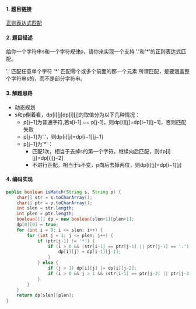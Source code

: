 

#### 1. 题目链接
[正则表达式匹配](https://leetcode-cn.com/problems/regular-expression-matching/)

#### 2. 题目描述
给你一个字符串s和一个字符规律p，请你来实现一个支持 '.'和'*'的正则表达式匹配。

'.' 匹配任意单个字符
'*' 匹配零个或多个前面的那一个元素
所谓匹配，是要涵盖整个字符串s的，而不是部分字符串。

#### 3. 解题思路

* 动态规划
* s和p倒着看，dp[i][j]dp[i][j]的取值分为以下几种情况：
    * p[j−1]为普通字符,若s[i-1] == p[j-1]，则dp[i][j]=dp[i−1][j−1]，否则匹配失败
    * p[j−1]为'.'，则dp[i][j]=dp[i−1][j−1]
    * p[j−1]为'*'：
        * 匹配1次，相当于去掉s的第一个字符，继续向后匹配，则dp[i][j]=dp[i][j−2]
        * 不进行匹配，相当于s不变，p向后去掉两位，则dp[i][j]=dp[i−1][j]
        
    


#### 4. 编码实现
``` java
public boolean isMatch(String s, String p) {
    char[] str = s.toCharArray();
    char[] ptr = p.toCharArray();
    int slen = str.length;
    int plen = ptr.length;
    boolean[][] dp = new boolean[slen+1][plen+1];
    dp[0][0] = true;
    for (int i = 0; i <= slen; i++) {
        for (int j = 1; j <= plen; j++) {
            if (ptr[j-1] != '*') {
                if (i > 0 && (str[i-1] == ptr[j-1] || ptr[j-1] == '.')) {
                    dp[i][j] = dp[i-1][j-1];
                } 
            } else {
                if (j > 1) dp[i][j] |= dp[i][j-2];
                if (i > 0 && j > 1 && (str[i-1] == ptr[j-2] || ptr[j-2] == '.')) dp[i][j] |= dp[i-1][j];
            }
        }
    }
    return dp[slen][plen];
}
```
